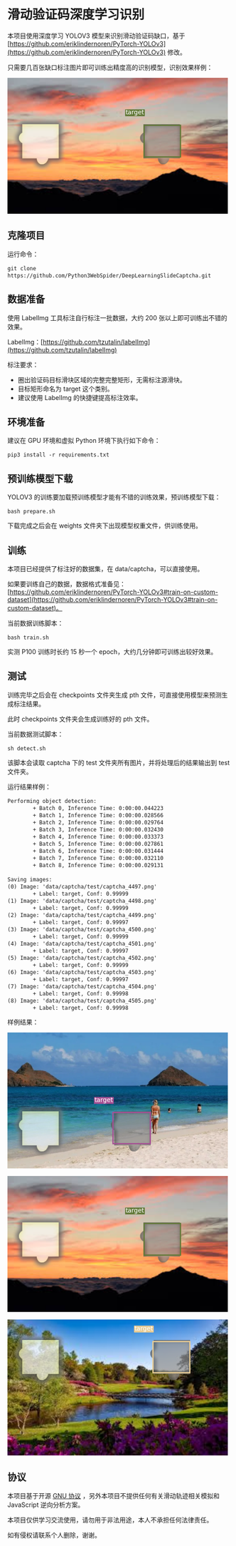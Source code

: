 # 滑动验证码深度学习识别

本项目使用深度学习 YOLOV3 模型来识别滑动验证码缺口，基于 [https://github.com/eriklindernoren/PyTorch-YOLOv3](https://github.com/eriklindernoren/PyTorch-YOLOv3) 修改。

只需要几百张缺口标注图片即可训练出精度高的识别模型，识别效果样例：

![](data/captcha/result/captcha_435.png)
## 克隆项目

运行命令：

```
git clone https://github.com/Python3WebSpider/DeepLearningSlideCaptcha.git
```

## 数据准备

使用 LabelImg 工具标注自行标注一批数据，大约 200 张以上即可训练出不错的效果。

LabelImg：[https://github.com/tzutalin/labelImg](https://github.com/tzutalin/labelImg)

标注要求：

* 圈出验证码目标滑块区域的完整完整矩形，无需标注源滑块。
* 目标矩形命名为 target 这个类别。
* 建议使用 LabelImg 的快捷键提高标注效率。

## 环境准备

建议在 GPU 环境和虚拟 Python 环境下执行如下命令：

```
pip3 install -r requirements.txt
```

## 预训练模型下载

YOLOV3 的训练要加载预训练模型才能有不错的训练效果，预训练模型下载：

```
bash prepare.sh
```

下载完成之后会在 weights 文件夹下出现模型权重文件，供训练使用。

## 训练

本项目已经提供了标注好的数据集，在 data/captcha，可以直接使用。

如果要训练自己的数据，数据格式准备见：[https://github.com/eriklindernoren/PyTorch-YOLOv3#train-on-custom-dataset](https://github.com/eriklindernoren/PyTorch-YOLOv3#train-on-custom-dataset)。

当前数据训练脚本：

```
bash train.sh
```

实测 P100 训练时长约 15 秒一个 epoch，大约几分钟即可训练出较好效果。

## 测试

训练完毕之后会在 checkpoints 文件夹生成 pth 文件，可直接使用模型来预测生成标注结果。

此时 checkpoints 文件夹会生成训练好的 pth 文件。

当前数据测试脚本：

```
sh detect.sh
```

该脚本会读取 captcha 下的 test 文件夹所有图片，并将处理后的结果输出到 test 文件夹。

运行结果样例：

```
Performing object detection:
        + Batch 0, Inference Time: 0:00:00.044223
        + Batch 1, Inference Time: 0:00:00.028566
        + Batch 2, Inference Time: 0:00:00.029764
        + Batch 3, Inference Time: 0:00:00.032430
        + Batch 4, Inference Time: 0:00:00.033373
        + Batch 5, Inference Time: 0:00:00.027861
        + Batch 6, Inference Time: 0:00:00.031444
        + Batch 7, Inference Time: 0:00:00.032110
        + Batch 8, Inference Time: 0:00:00.029131

Saving images:
(0) Image: 'data/captcha/test/captcha_4497.png'
        + Label: target, Conf: 0.99999
(1) Image: 'data/captcha/test/captcha_4498.png'
        + Label: target, Conf: 0.99999
(2) Image: 'data/captcha/test/captcha_4499.png'
        + Label: target, Conf: 0.99997
(3) Image: 'data/captcha/test/captcha_4500.png'
        + Label: target, Conf: 0.99999
(4) Image: 'data/captcha/test/captcha_4501.png'
        + Label: target, Conf: 0.99997
(5) Image: 'data/captcha/test/captcha_4502.png'
        + Label: target, Conf: 0.99999
(6) Image: 'data/captcha/test/captcha_4503.png'
        + Label: target, Conf: 0.99997
(7) Image: 'data/captcha/test/captcha_4504.png'
        + Label: target, Conf: 0.99998
(8) Image: 'data/captcha/test/captcha_4505.png'
        + Label: target, Conf: 0.99998
```

样例结果：

![](data/captcha/result/captcha_288.png)

![](data/captcha/result/captcha_435.png)

![](data/captcha/result/captcha_354.png)

## 协议

本项目基于开源 [GNU 协议](https://github.com/eriklindernoren/PyTorch-YOLOv3/blob/master/LICENSE)
，另外本项目不提供任何有关滑动轨迹相关模拟和 JavaScript 逆向分析方案。

本项目仅供学习交流使用，请勿用于非法用途，本人不承担任何法律责任。

如有侵权请联系个人删除，谢谢。
